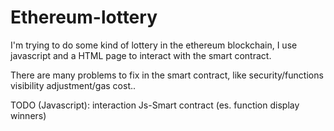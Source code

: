 # Ethereum-lottery

I'm trying to do some kind of lottery in the ethereum blockchain, I use javascript and a HTML page to interact with the smart contract.

There are many problems to fix in the smart contract, like security/functions visibility adjustment/gas cost..

TODO (Javascript): interaction Js-Smart contract (es. function display winners)
